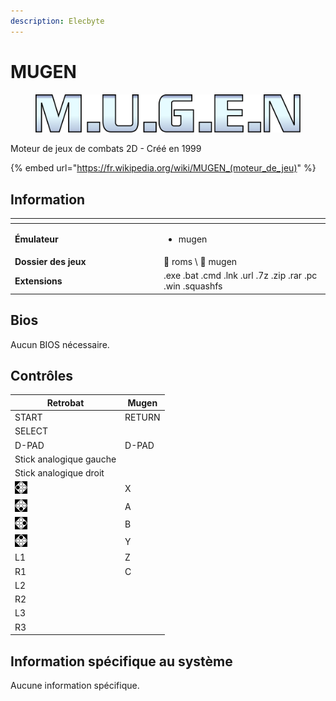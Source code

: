 ```yaml
---
description: Elecbyte
---
```


# MUGEN

<div align="left">

<figure><img src="https://raw.githubusercontent.com/fabricecaruso/es-theme-carbon/52ff37c9e265587d006945a2ba695b5a962b3a3d/art/logos/mugen.svg" alt=""><figcaption></figcaption></figure>

</div>

Moteur de jeux de combats 2D - Créé en 1999

{% embed url="https://fr.wikipedia.org/wiki/MUGEN_(moteur_de_jeu)" %}

## Information

<table data-header-hidden><thead><tr><th width="224"></th><th></th></tr></thead><tbody><tr><td><strong>Émulateur</strong></td><td><ul><li>mugen</li></ul></td></tr><tr><td><strong>Dossier des jeux</strong></td><td><span data-gb-custom-inline data-tag="emoji" data-code="1f4c2">📂</span> roms \ <span data-gb-custom-inline data-tag="emoji" data-code="1f4c2">📂</span> mugen</td></tr><tr><td><strong>Extensions</strong></td><td>.exe .bat .cmd .lnk .url .7z .zip .rar .pc .win .squashfs</td></tr></tbody></table>

## Bios

Aucun BIOS nécessaire.

## Contrôles

| Retrobat                                       | Mugen  |
| ---------------------------------------------- | ------ |
| START                                          | RETURN |
| SELECT                                         |        |
| D-PAD                                          | D-PAD  |
| Stick analogique gauche                        |        |
| Stick analogique droit                         |        |
| ![](<../../../.gitbook/assets/image (32).png>) | X      |
| ![](<../../../.gitbook/assets/image (19).png>) | A      |
| ![](<../../../.gitbook/assets/image (6).png>)  | B      |
| ![](<../../../.gitbook/assets/image (34).png>) | Y      |
| L1                                             | Z      |
| R1                                             | C      |
| L2                                             |        |
| R2                                             |        |
| L3                                             |        |
| R3                                             |        |

## Information spécifique au système

Aucune information spécifique.

